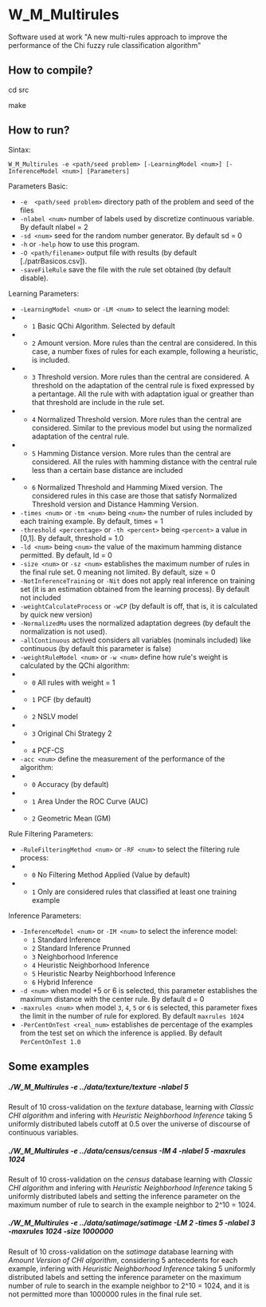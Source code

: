 # W_M_Multirules
Software used at work "A new multi-rules approach to improve the performance of the Chi fuzzy rule classification algorithm"

## How to compile?

cd src

make

## How to run?

Sintax:

`W_M_Multirules -e <path/seed problem> [-LearningModel <num>] [-InferenceModel <num>] [Parameters]`

Parameters Basic: 
* `-e  <path/seed problem>` directory path of the problem and seed of the files 
* `-nlabel <num>` number of labels used by discretize continuous variable. By default nlabel = 2  
* `-sd <num>` seed for the random number generator. By default sd = 0 
* `-h` or `-help` how to use this program.
* `-O <path/filename>` output file with results (by default [./patrBasicos.csv]).
* `-saveFileRule` save the file with the rule set obtained (by default disable).


Learning Parameters: 
* `-LearningModel <num>` or `-LM <num>` to select the learning model:
* * `1`	Basic QChi Algorithm. Selected by default
* * `2`	Amount version. More rules than the central are considered. In this case, a number fixes of rules for each example, following a heuristic, is included. 
* * `3`	Threshold version. More rules than the central are considered. A threshold on the adaptation of the central rule is fixed expressed by a pertantage. All the rule with with adaptation igual or greather than that threshold are include in the rule set.
* * `4`	Normalized Threshold version. More rules than the central are considered. Similar to the previous model but using the normalized adaptation of the central rule.
* * `5`	Hamming Distance version. More rules than the central are considered. All the rules with hamming distance with the central rule less than a certain base distance are included
* * `6`	Normalized Threshold and Hamming Mixed version. The considered rules in this case are those that satisfy Normalized Threshold version and Distance Hamming Version.
* `-times <num>` or `-tm <num>` being `<num>` the number of rules included by each training example. By default, times = 1
* `-threshold <percentage>` or `-th <percent>` being `<percent>` a value in [0,1]. By default, threshold = 1.0
* `-ld <num>` being `<num>` the value of the maximum hamming distance permitted. By default, ld = 0
* `-size <num>` or `-sz <num>` establishes the maximum number of rules in the final rule set. 0 meaning not limited. By default, size = 0
* `-NotInferenceTraining` or `-Nit` does not apply real inference on training set (it is an estimation obtained from the learning process). By default not included
* `-weightCalculateProcess` or `-wCP` (by default is off, that is, it is calculated by quick new version)
* `-NormalizedMu` uses the normalized adaptation degrees (by default the normalization is not used).
* `-allContinuous` actived considers all variables (nominals included) like continuous (by default this parameter is false)
* `-weightRuleModel <num>` or `-w <num>` define how rule's weight is calculated by the QChi algorithm:
* * `0` All rules with weight = 1
* * `1`	PCF (by default)
* * `2`	NSLV model 
* * `3`	Original Chi Strategy 2
* * `4` PCF-CS
* `-acc <num>` define the measurement of the performance of the algorithm:
* * `0` Accuracy (by default)
* * `1` Area Under the ROC Curve (AUC)
* * `2` Geometric Mean (GM)

Rule Filtering Parameters: 
*	 `-RuleFilteringMethod <num>` or `-RF <num>` to select the filtering rule process:
* *	`0`	No Filtering Method Applied (Value by default)
* *	`1`	Only are considered rules that classified at least one training example


Inference Parameters: 
* `-InferenceModel <num>` or `-IM <num>` to select the inference model:
  * `1`	Standard Inference
  * `2`	Standard Inference Prunned
  * `3`	Neighborhood Inference
  * `4`	Heuristic Neighborhood Inference
  * `5`	Heuristic Nearby Neighborhood Inference
  * `6`	Hybrid Inference
* `-d <num>` when model +5 or 6 is selected, this parameter establishes the maximum distance with the center rule. By default d = 0 
* `-maxrules <num>` when model `3`, `4`, `5` or `6` is selected, this parameter fixes the limit in the number of rule for explored. By default `maxrules 1024`
* `-PerCentOnTest <real_num>` establishes de percentage of the examples from the test set on which the inference is applied. By default `PerCentOnTest 1.0`



## Some examples

##### ./W_M_Multirules -e ../data/texture/texture -nlabel 5
Result of 10 cross-validation on the *texture* database, learning with *Classic CHI algorithm* and infering with *Heuristic Neighborhood Inference* taking 5 uniformly distributed labels cutoff at 0.5 over the universe of discourse of continuous variables.

##### ./W_M_Multirules -e ../data/census/census -IM 4 -nlabel 5 -maxrules 1024
Result of 10 cross-validation on the *census* database learning with *Classic CHI algorithm* and infering with *Heuristic Neighborhood Inference* taking 5 uniformly distributed labels and setting the inference parameter on the maximum number of rule to search in the example neighbor to 2^10 = 1024.


##### ./W_M_Multirules -e ../data/satimage/satimage -LM 2 -times 5 -nlabel 3 -maxrules 1024 -size 1000000 
Result of 10 cross-validation on the *satimage* database learning with *Amount Version of CHI algorithm*, considering 5 antecedents for each example, infering with *Heuristic Neighborhood Inference* taking 5 uniformly distributed labels and setting the inference parameter on the maximum number of rule to search in the example neighbor to 2^10 = 1024, and it is not permitted more than 1000000 rules in the final rule set.

